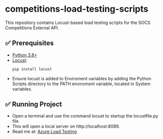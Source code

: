 # competitions-load-testing-scripts


This repository contains Locust-based load testing scripts for the SOCS Competitions External API.

## ✅ Prerequisites

- [Python 3.8+](https://www.python.org/downloads/)
- [Locust](https://docs.locust.io/en/stable/installation.html):
  ```bash
  pip install locust
- Ensure locust is added to Enviroment variables by adding the Python Scripts directory to the PATH enviroment variable, located in System variables.

## ✅ Running Project
- Open a terminal and use the command locust to startup the locustfile.py file
- This will open a local server on http://localhost:8089.
- Read me at: [Azure Load Testing](https://marketplace.visualstudio.com/items?itemName=ms-azure-load-testing.microsoft-testing)